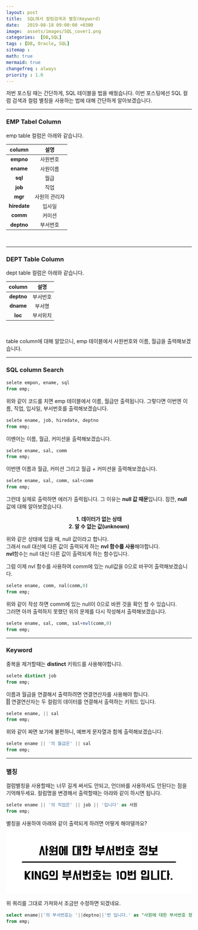 ```yaml
---
layout: post
title:  SQL에서 컬럼검색과 별칭(Keyword)
date:   2019-08-18 09:00:00 +0300
image:  assets/images/SQL_cover1.png
categories:  [DB,SQL]
tags : [DB, Oracle, SQL]
sitemap :
math: true
mermaid: true
changefreq : always
priority : 1.0
---
```




저번 포스팅 때는 간단하게, SQL 테이블을  법을 배웠습니다.
이번 포스팅에선 SQL 컬럼 검색과 컬럼 별칭을 사용하는 법에 대해 간단하게 알아보겠습니다.

--------


### EMP Tabel Column  

emp table 컬럼은 아래와 같습니다.

|  <center>column</center> |  <center> 설명 </center> | 
|:--------:|:--------:|
|**empno**|사원번호|
|**ename**|사원이름|
|**sql**|월급|
|**job**|직업|
|**mgr**|사원의 관리자|
|**hiredate**|입사일|
|**comm**|커미션|
|**deptno**|부서번호|


<br>


--------  



### DEPT Table Column  

dept table 컬럼은 아래와 같습니다.  

|  <center>column</center> |  <center> 설명 </center> | 
|:--------:|:--------:|
|**deptno**|부서번호|
|**dname**|부서명|
|**loc**|부서위치|   

<br>

table column에 대해 알았으니, emp 테이블에서 사원번호와 이름, 월급을 출력해보겠습니다.

--------


### SQL column Search 

```sql
selete empon, ename, sql
from emp;
```

위와 같이 코드를 치면 emp 테이블에서  이름, 월급만 출력됩니다.
그렇다면 이번엔 이름, 직업, 입사일, 부서번호를 출력해보겠습니다.


```sql
selete ename, job, hiredate, deptno
from emp;
```

이벤어는 이름, 월급, 커미션을 출력해보겠습니다.

```sql
selete ename, sal, comm
from emp;
```


이번엔 이름과 월급, 커미션 그리고 월급 + 커미션을 출력해보겠습니다.


```sql
selete ename, sal, comm, sal+comm
from emp;
```

그런데 실제로 출력하면 에러가 출력됩니다. 그 이유는 **null 값 때문**입니다.
잠깐, **null** 값에 대해 알아보겠습니다.

**<center>1. 데이터가 없는 상태</center>** 
**<center>2. 알 수 없는 값(unknown)</center>**

위와 같은 상태에 있을 때, null 값이라고 합니다.  
그래서 null 대신에 다른 값이 출력되게 하는 **nvl 함수를 사용**해야합니다.  
**nvl**함수는 null 대신 다른 값이 출력되게 하는 함수입니다.   

그럼 이제 nvl 함수를 사용하여 comm에 있는 null값을 0으로 바꾸어 출력해보겠습니다.

```sql
selete ename, comm, nal(comm,0)
from emp;
```

위와 같이 작성 하면 comm에 있는 null이 0으로 바뀐 것을 확인 할 수 있습니다.  
그러면 아까 출력하지 못했던 위의 문제를 다시 작성해서 출력해보겠습니다.

```sql
selete ename, sal, comm, sal+nvl(comm,0)
from emp;
```

--------


### Keyword  

중복을 제거할때는 **distinct** 키워드를 사용해야합니다. 

```sql
selete distinct job
from emp;
```

이름과 월급을 연결해서 출력하려면 연결연산자를 사용해야 합니다.  
**||** 연결연산자는 두 컬럼의 데이터를 연결해서 출력하는 키워드 입니다.  


```sql
selete ename, || sal
from emp;
```

위와 같이 짜면 보기에 불편하니, 예쁘게 문자열과 함께 출력해보겠습니다.

```sql
selete ename || '의 월급은' || sal
from emp;
```


-------- 


### 별칭

컬럼별칭을 사용할때는 너무 길게 써서도 안되고, 언더바를 사용하셔도 안된다는 점을 기억해두세요.
컬럼명을 변경해서 출력할때는 아랴와 같이 하시면 됩니다.  

```sql
selete ename || '의 직업은' || job || '입니다' as 사원
from emp;
```

별칭을 사용하여 아래와 같이 출력되게 하려면 어떻게 해야댈까요?

<center><img src="../assets//images/as.png" ></center>  


위 쿼리를 그대로 가져와서 조금만 수정하면 되겠네요.

```sql
select ename||'의 부서번호는 '||deptno||'번 입니다.' as "사원에 대한 부서번호 정보"
from emp;
```


